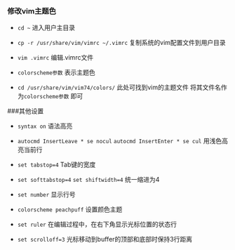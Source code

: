 ### 修改vim主题色

* `cd ~` 进入用户主目录

* `cp -r /usr/share/vim/vimrc ~/.vimrc` 复制系统的vim配置文件到用户目录

* `vim .vimrc` 编辑.vimrc文件

* `colorscheme参数` 表示主题色

* `cd /usr/share/vim/vim74/colors/` 此处可找到vim的主题文件 将其文件名作为`colorscheme参数` 即可


###其他设置

* `syntax on` 语法高亮

* `autocmd InsertLeave * se nocul` `autocmd InsertEnter * se cul` 用浅色高亮当前行

* `set tabstop=4` Tab键的宽度

* `set softtabstop=4` `set shiftwidth=4` 统一缩进为4

* `set number` 显示行号

* `colorscheme peachpuff`	设置颜色主题

* `set ruler`	在编辑过程中，在右下角显示光标位置的状态行

* `set scrolloff=3` 	光标移动到buffer的顶部和底部时保持3行距离
